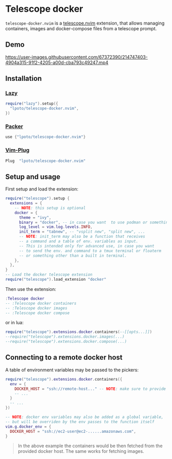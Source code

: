 # Telescope docker

`telescope-docker.nvim` is a [telescope.nvim](https://github.com/nvim-telescope/telescope.nvim) extension,
that allows managing containers, images and docker-compose files from a telescope prompt.

## Demo

https://user-images.githubusercontent.com/67372390/214747403-4904a315-91f2-4205-a00d-cba793c49247.mp4

## Installation

### [Lazy](https://github.com/folke/lazy.nvim)

```lua
require("lazy").setup({
  "lpoto/telescope-docker.nvim",
})
```

### [Packer](https://github.com/wbthomason/packer.nvim)

```lua
use {"lpoto/telescope-docker.nvim"}
```

### [Vim-Plug](https://github.com/junegunn/vim-plug)

```lua
Plug  "lpoto/telescope-docker.nvim"
```

## Setup and usage

First setup and load the extension:

```lua
require("telescope").setup {
  extensions = {
    -- NOTE: this setup is optional
    docker = {
      theme = "ivy",
      binary = "docker", -- in case you want  to use podman or something
      log_level = vim.log.levels.INFO,
      init_term = "tabnew", -- "vsplit new", "split new", ...
      -- NOTE: init_term may also be a function that receives
      -- a command and a table of env. variables as input.
      -- This is intended only for advanced use, in case you want
      -- to send the env. and command to a tmux terminal or floaterm
      -- or something other than a built in terminal.
    },
  },
}
-- Load the docker telescope extension
require("telescope").load_extension "docker"
```

Then use the extension:

```lua
:Telescope docker
-- :Telescope docker containers
-- :Telescope docker images
-- :Telescope docker compose
```

or in lua:

```lua
require("telescope").extensions.docker.containers(--[[opts...]])
--require("telescope").extensions.docker.images(...)
--require("telescope").extensions.docker.compose(...)
```

## Connecting to a remote docker host

A table of environment variables may be passed to the pickers:
```lua
require("telescope").extensions.docker.containers({
  env = {
    DOCKER_HOST = "ssh://remote-host..." -- NOTE: make sure to provide an accessible docker host
    -- ...
  }
  -- ...
})

-- NOTE: docker env variables may also be added as a global variable,
-- but will be overriden by the env passes to the function itself
vim.g.docker_env = {
  DOCKER_HOST = "ssh://ec2-user@ec2-......amazonaws.com",
}
```
> In the above example the containers would be then fetched
> from the provided docker host.
> The same works for fetching images.
